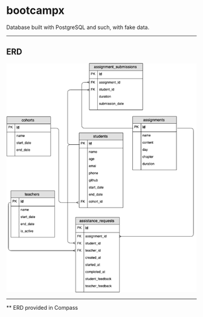 # bootcampx

Database built with PostgreSQL and such, with fake data.

---

## ERD

!["ERD"](/erd/bootcampx_ref.png)

---
** ERD provided in Compass